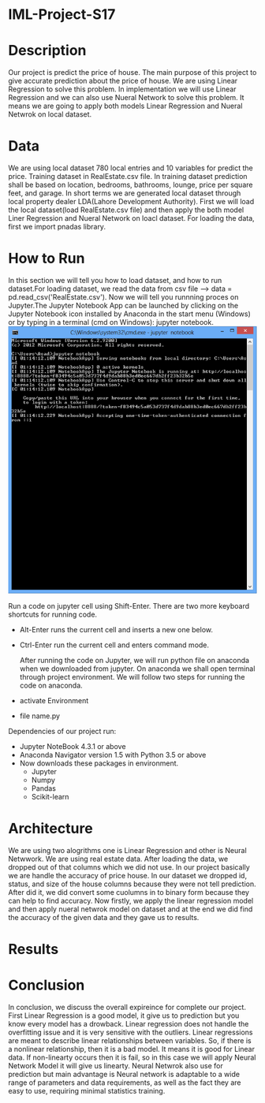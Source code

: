 # IML-Project-S17

# Description
  Our project is predict the price of house. The main purpose of this project to give accurate prediction about the price of house. We are using Linear Regression to solve this problem. In implementation we will use Linear Regression and we can also use Nueral Network to solve this problem. It means we are going to apply both models Linear Regression and Nueral Netwrok on local dataset.

# Data
  We are using local dataset 780 local entries and 10 variables for predict the price. Training dataset in RealEstate.csv file. In training dataset prediction shall be based on location, bedrooms, bathrooms, lounge, price per square feet, and garage. In short terms we are generated local dataset through local property dealer LDA(Lahore Development Authority). First we will load the local dataset(load RealEstate.csv file) and then apply the both model Liner Regression and Nueral Network on loacl dataset.
  For loading the data, first we import pnadas library.

# How to Run

  In this section we will tell you how to load dataset, and how to run dataset.For loading dataset, we read the data from csv file --> data = pd.read_csv('RealEstate.csv'). Now we will tell you runnning proces on Jupyter.The Jupyter Notebook App can be launched by clicking on the Jupyter Notebook icon installed by Anaconda in the start menu (Windows) or by typing in a terminal (cmd on Windows): jupyter notebook. ![Alt text](https://github.com/asadalinoor/IML-Project-/blob/master/jupyter.PNG "Jupyter Run") 

Run a code on jupyter cell using Shift-Enter. There are two more keyboard shortcuts for running code.
- Alt-Enter runs the current cell and inserts a new one below.
- Ctrl-Enter run the current cell and enters command mode. 

  After running the code on Jupyter, we will run python file on anaconda when we downloaded from jupyter. On anaconda we shall open terminal through project environment. We will follow two steps for running the code on anaconda.
- activate Environment
- file name.py

Dependencies of our project run:
- Jupyter NoteBook 4.3.1 or above
- Anaconda Navigator version 1.5 with Python 3.5 or above
- Now downloads these packages in environment.
  - Jupyter
  - Numpy
  - Pandas
  - Scikit-learn

# Architecture
  
  We are using two alogrithms one is Linear Regression and other is Neural Netwwork. We are using real estate data. After loading the data, we dropped out of that columns which we did not use. In our project basically we are handle the accuracy of price house. In our dataset we dropped id, status, and size of the house columns because they were not tell prediction. After did it, we did convert some cuolumns in to binary form because they can help to find accuracy. Now firstly, we apply the linear regression model and then apply nueral netwrok model on dataset and at the end we did find the accuracy of the given data and they gave us to results.
  
# Results
# Conclusion
  
  In conclusion, we discuss the overall expireince for complete our project. First Linear Regression is a good model, it give us to prediction but you know every model has a drowback. Linear regression does not handle the overfitting issue and it is very sensitive with the outliers. Linear regressions are meant to describe linear relationships between variables. So, if there is a nonlinear relationship, then it is a bad model. It means it is good for Linear data. If non-linearty occurs then it is fail, so in this case we will apply Neural Network Model it will give us linearty. Neural Netwrok also use for prediction but main advantage is Neural network is adaptable to a wide range of parameters and data requirements, as well as the fact they are easy to use, requiring minimal statistics training.
